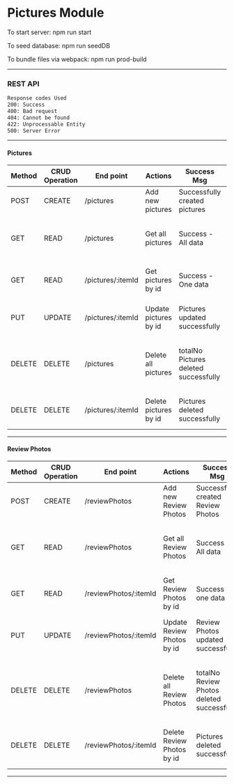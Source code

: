 # Pictures Module

To start server: npm run start

To seed database: npm run seedDB

To bundle files via webpack: npm run prod-build

---


### REST API

```sh
Response codes Used
200: Success
400: Bad request
404: Cannot be found
422: Unprocessable Entity
500: Server Error
```
---

#### Pictures

| Method | CRUD Operation | End point | Actions | Success Msg | Error Msg |
| ------ | ------ | ------ | ------ | ------ | ------ |
| POST | CREATE | /pictures | Add new pictures | Successfully created pictures | Record already exists!!
| GET | READ | /pictures | Get all pictures | Success - All data | Error occurred while retrieving Pictures.
| GET | READ | /pictures/:itemId | Get pictures by id | Success - One data | itemId does not exist in database.
| PUT | UPDATE | /pictures/:itemId | Update pictures by id | Pictures updated successfully | Cannot update Picture with id
| DELETE | DELETE | /pictures | Delete all pictures | totalNo Pictures deleted successfully | Error occurred while removing all pictures
| DELETE | DELETE | /pictures/:itemId | Delete pictures by id | Pictures deleted successfully | Cannot delete Pictures with id

---
#### Review Photos

| Method | CRUD Operation | End point | Actions | Success Msg | Error Msg |
| ------ | ------ | ------ | ------ | ------ | ------ |
| POST | CREATE | /reviewPhotos | Add new Review Photos | Successfully created Review Photos | Record already exists!!
| GET | READ | /reviewPhotos | Get all Review Photos | Success - All data| Error occurred while retrieving Review Photos.
| GET | READ | /reviewPhotos/:itemId | Get Review Photos by id | Success - one data | itemId does not exist in database.
| PUT | UPDATE | /reviewPhotos/:itemId | Update Review Photos by id | Review Photos updated successfully | Cannot update Review Photos with id
| DELETE | DELETE | /reviewPhotos | Delete all Review Photos | totalNo Review Photos deleted successfully | Error occurred while removing all Review Photos
| DELETE | DELETE | /reviewPhotos/:itemId | Delete Review Photos by id | Pictures deleted successfully | Cannot delete Review Photos with id

---
